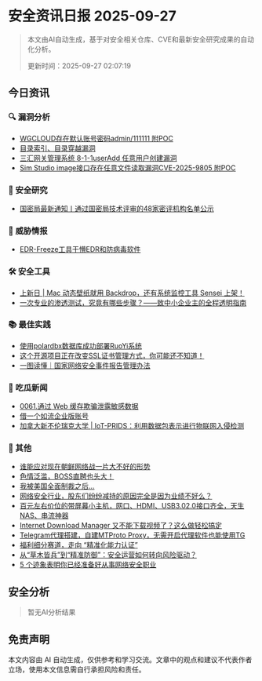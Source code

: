 
# 安全资讯日报 2025-09-27

> 本文由AI自动生成，基于对安全相关仓库、CVE和最新安全研究成果的自动化分析。
> 
> 更新时间：2025-09-27 02:07:19

<!-- more -->

## 今日资讯

### 🔍 漏洞分析

* [WGCLOUD存在默认账号密码admin/111111 附POC](https://mp.weixin.qq.com/s?__biz=MzkxMzYzMTE5OA==&mid=2247484396&idx=1&sn=a8f2c28abe260f1f3594dc50e17f5ad7)
* [目录索引、目录穿越漏洞](https://mp.weixin.qq.com/s?__biz=Mzg5NjUxOTM3Mg==&mid=2247490905&idx=1&sn=bd00002f4135e34aa27f79b5a5030478)
* [三汇网关管理系统 8-1-1userAdd 任意用户创建漏洞](https://mp.weixin.qq.com/s?__biz=MzkzMTcwMTg1Mg==&mid=2247492865&idx=1&sn=8148c29bae271489c0a8951297df2a43)
* [Sim Studio image接口存在任意文件读取漏洞CVE-2025-9805 附POC](https://mp.weixin.qq.com/s?__biz=MzIxMjEzMDkyMA==&mid=2247489272&idx=1&sn=fe19907b1ac2ab04a67854e703846d11)

### 🔬 安全研究

* [国密局最新通知丨通过国密局技术评审的48家密评机构名单公示](https://mp.weixin.qq.com/s?__biz=MzkxMjczNzAzMA==&mid=2247486405&idx=1&sn=eb9f08366ecd92e0ae8324c53154afe9)

### 🎯 威胁情报

* [EDR-Freeze工具干懵EDR和防病毒软件](https://mp.weixin.qq.com/s?__biz=MzA5MzU5MzQzMA==&mid=2652118616&idx=1&sn=1a6457ea37d06dc11db05481f28deadc)

### 🛠️ 安全工具

* [上新日 | Mac 动态壁纸就用 Backdrop，还有系统监控工具 Sensei 上架！](https://mp.weixin.qq.com/s?__biz=MzI2MjcwMTgwOQ==&mid=2247492678&idx=1&sn=c4238edbac24973c13983b0cc630b1cb)
* [一次专业的渗透测试，究竟有哪些步骤？——致中小企业主的全程透明指南](https://mp.weixin.qq.com/s?__biz=Mzk0NTc2MTMxNQ==&mid=2247484871&idx=1&sn=09f8604ef2b05dd7f8c18760221056f3)

### 📚 最佳实践

* [使用polardbx数据库成功部署RuoYi系统](https://mp.weixin.qq.com/s?__biz=MzU3MDEwMjk2MQ==&mid=2247485262&idx=1&sn=684ac5d9664af7d18fb661b52836295c)
* [这个开源项目正在改变SSL证书管理方式，你可能还不知道！](https://mp.weixin.qq.com/s?__biz=MzU2MjU2MzI3MA==&mid=2247484957&idx=2&sn=00298ec03ae73416a6de9ec0f8813448)
* [一图读懂｜国家网络安全事件报告管理办法](https://mp.weixin.qq.com/s?__biz=MzA5MzU5MzQzMA==&mid=2652118616&idx=2&sn=d4a9e3f0989afdcb1ed22e781f69f0f2)

### 🍉 吃瓜新闻

* [0061.通过 Web 缓存欺骗泄露敏感数据](https://mp.weixin.qq.com/s?__biz=MzA4NDQ5NTU0MA==&mid=2647691041&idx=1&sn=920cff6aeaee13b9aff2c72cad4c3830)
* [借一个如流企业版账号](https://mp.weixin.qq.com/s?__biz=Mzk0OTUxNjc2NA==&mid=2247483953&idx=1&sn=d2030e9c3d194a3f3834efa8036d7212)
* [加拿大新不伦瑞克大学 | IoT-PRIDS：利用数据包表示进行物联网入侵检测](https://mp.weixin.qq.com/s?__biz=MzU5MTM5MTQ2MA==&mid=2247493819&idx=1&sn=e17b64cab004281f134a121f71f89bc6)

### 📌 其他

* [谁能应对现在朝鲜网络战一片大不好的形势](https://mp.weixin.qq.com/s?__biz=MzkxNDYxMjM5OA==&mid=2247485824&idx=1&sn=a1577dce5f2856dc79938020b4513b91)
* [色情泛滥，BOSS直聘也头大！](https://mp.weixin.qq.com/s?__biz=MzU2MjU2MzI3MA==&mid=2247484957&idx=1&sn=87f5ac49cd5bd6c7b30fd975d01a48c0)
* [我被美国全面制裁之后...](https://mp.weixin.qq.com/s?__biz=MzkxNjQyODY5MA==&mid=2247487281&idx=1&sn=a2cb961aee280d1060c402b06bd691ec)
* [网络安全行业，股东们纷纷减持的原因完全是因为业绩不好么？](https://mp.weixin.qq.com/s?__biz=MzUzNjkxODE5MA==&mid=2247494049&idx=1&sn=871dfc945912b54633722327f44e7e8a)
* [百元左右价位的带屏幕小主机，网口、HDMI、USB3.02.0接口齐全，天生NAS、串流神器](https://mp.weixin.qq.com/s?__biz=MzU2MjU2MzI3MA==&mid=2247484959&idx=1&sn=cf1de2e42683a419ea14611bff3a0fe1)
* [Internet Download Manager 又不能下载视频了？这么做轻松搞定](https://mp.weixin.qq.com/s?__biz=MzU2MjU2MzI3MA==&mid=2247484959&idx=2&sn=6ecfb6f904c89b9e15ce3b98cda4cad3)
* [Telegram代理搭建，自建MTProto Proxy，无需开启代理软件也能使用TG](https://mp.weixin.qq.com/s?__biz=MzkyNzYzNTQ2Nw==&mid=2247485253&idx=1&sn=5646331513872f4af44dec1aa3f6b29b)
* [福利细分赛道，走向 “精准化能力认证”](https://mp.weixin.qq.com/s?__biz=MzIxNTM4NDY2MQ==&mid=2247518709&idx=1&sn=c36c01faaf8765b0d7fc152bf6e49633)
* [从“草木皆兵”到“精准防御”：安全运营如何转向风险驱动？](https://mp.weixin.qq.com/s?__biz=Mzg3NTUzOTg3NA==&mid=2247516462&idx=1&sn=cca5e7787224bb0478f8cff747548852)
* [5 个迹象表明你已经准备好从事网络安全职业](https://mp.weixin.qq.com/s?__biz=MzU4MjUxNjQ1Ng==&mid=2247525143&idx=1&sn=3265649b87521a1b5b28dd42073425d3)

## 安全分析

> 暂无AI分析结果



## 免责声明
本文内容由 AI 自动生成，仅供参考和学习交流。文章中的观点和建议不代表作者立场，使用本文信息需自行承担风险和责任。
